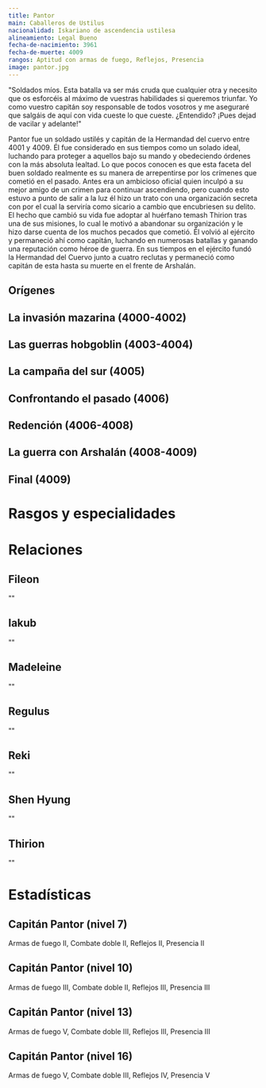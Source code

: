 ```yaml
---
title: Pantor
main: Caballeros de Ustilus
nacionalidad: Iskariano de ascendencia ustilesa
alineamiento: Legal Bueno
fecha-de-nacimiento: 3961
fecha-de-muerte: 4009
rangos: Aptitud con armas de fuego, Reflejos, Presencia
image: pantor.jpg
---
```


"Soldados míos. Esta batalla va ser más cruda que cualquier otra y necesito que os esforcéis al máximo de vuestras habilidades si queremos triunfar. Yo como vuestro capitán soy responsable de todos vosotros y me aseguraré que salgáis de aquí con vida cueste lo que cueste. ¿Entendido? ¡Pues dejad de vacilar y adelante!"

Pantor fue un soldado ustilés y capitán de la Hermandad del cuervo entre 4001 y 4009. Él fue considerado en sus tiempos como un solado ideal, luchando para proteger a aquellos bajo su mando y obedeciendo órdenes con la más absoluta lealtad. Lo que pocos conocen es que esta faceta del buen soldado realmente es su manera de arrepentirse por los crímenes que cometió en el pasado. Antes era un ambicioso oficial quien inculpó a su mejor amigo de un crimen para continuar ascendiendo, pero cuando esto estuvo a punto de salir a la luz él hizo un trato con una organización secreta con por el cual la serviría como sicario a cambio que encubriesen su delito. El hecho que cambió su vida fue adoptar al huérfano temash Thirion tras una de sus misiones, lo cual le motivó a abandonar su organización y le hizo darse cuenta de los muchos pecados que cometió. Él volvió al ejército y permaneció ahí como capitán, luchando en numerosas batallas y ganando una reputación como héroe de guerra. En sus tiempos en el ejército fundó la Hermandad del Cuervo junto a cuatro reclutas y permaneció como capitán de esta hasta su muerte en el frente de Arshalán.

## Orígenes



## La invasión mazarina (4000-4002)



## Las guerras hobgoblin (4003-4004)



## La campaña del sur (4005)



## Confrontando el pasado (4006)



## Redención (4006-4008)



## La guerra con Arshalán (4008-4009)



## Final (4009)



# Rasgos y especialidades



# Relaciones

## Fileon

""

## Iakub

""

## Madeleine

""

## Regulus

""

## Reki

""

## Shen Hyung

""

## Thirion

""

# Estadísticas



## Capitán Pantor (nivel 7)

Armas de fuego II, Combate doble II, Reflejos II, Presencia II

## Capitán Pantor (nivel 10)

Armas de fuego III, Combate doble II, Reflejos III, Presencia III

## Capitán Pantor (nivel 13)

Armas de fuego V, Combate doble III, Reflejos III, Presencia III

## Capitán Pantor (nivel 16)

Armas de fuego V, Combate doble III, Reflejos IV, Presencia V
